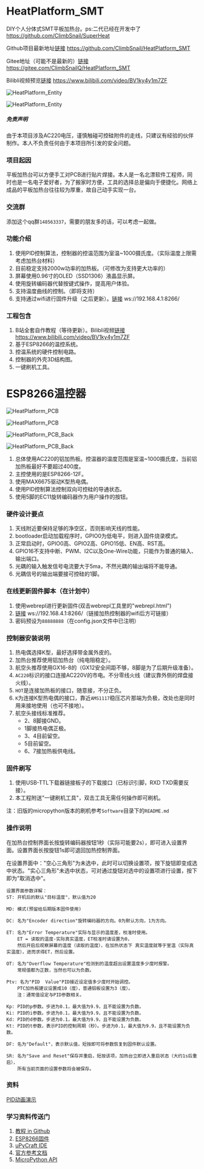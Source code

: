 # HeatPlatform_SMT
DIY个人分体式SMT平板加热台。ps:二代已经在开发中了 https://github.com/ClimbSnail/SuperHeat

Github项目最新地址[链接](https://github.com/ClimbSnail/HeatPlatform_SMT) https://github.com/ClimbSnail/HeatPlatform_SMT

Gitee地址（可能不是最新的）[链接](https://gitee.com/ClimbSnailQ/HeatPlatform_SMT) https://gitee.com/ClimbSnailQ/HeatPlatform_SMT

Bilibli视频预览[链接](https://www.bilibili.com/video/BV1ky4y1m7ZF) https://www.bilibili.com/video/BV1ky4y1m7ZF

![HeatPlatform_Entity](https://gitee.com/ClimbSnailQ/Project_Image/raw/master/Note/HeatPlatform_Entity.jpg)

![HeatPlatform_Entity](Image/HeatPlatform_Entity.jpg)


##### 免责声明
由于本项目涉及AC220电压，谨慎触碰可控硅附件的走线，只建议有经验的伙伴制作。本人不负责任何由于本项目所引发的安全问题。

### 项目起因

平板加热台可以方便手工对PCB进行贴片焊接。本人是一名北漂软件工程师，同时也是一名电子爱好者，为了搬家时方便，工具的选择总是偏向于便捷化。网络上成品的平板加热台往往较为厚重，故自己动手实现一台。

### 交流群
添加这个qq群`148563337`，需要的朋友多的话，可以考虑一起做。

### 功能介绍
1. 使用PID控制算法，控制器的控温范围为室温~1000摄氏度。（实际温度上限需考虑加热台材料）
2. 目前稳定支持2000w功率的加热板。（可修改为支持更大功率的）
3. 屏幕使用0.96寸的OLED（SSD1306）液晶显示屏。
4. 使用旋转编码器代替按键式操作，提高用户体验。
5. 支持温度曲线的控制。（即将支持）
6. 支持通过wifi进行固件升级（之后更新）。[链接](ws://192.168.4.1:8266/) ws://192.168.4.1:8266/

### 工程包含
1. B站全套自作教程（等待更新）。Bilibli视频[链接](https://www.bilibili.com/video/BV1ky4y1m7ZF) https://www.bilibili.com/video/BV1ky4y1m7ZF
2. 基于ESP8266的温控系统。
3. 控温系统的硬件控制电路。
4. 控制器的外壳3D结构图。
5. 一键刷机工具。


# ESP8266温控器

![HeatPlatform_PCB](https://gitee.com/ClimbSnailQ/Project_Image/raw/master/Note/HeatPlatform_PCB.jpg)

![HeatPlatform_PCB](Image/HeatPlatform_PCB.jpg)

![HeatPlatform_PCB_Back](https://gitee.com/ClimbSnailQ/Project_Image/raw/master/Note/HeatPlatform_PCB_Back.jpg)

![HeatPlatform_PCB_Back](Image/HeatPlatform_PCB_Back.jpg)

1. 总体使用AC220的铝加热板。控温器的温度范围是室温~1000摄氏度，当前铝加热板最好不要超过400度。
2. 主控使用的是ESP8266-12F。
3. 使用MAX6675驱动K型热电偶。
4. 使用PID控制算法控制双向可控硅的导通状态。
5. 使用5脚的EC11旋转编码器作为用户操作的按钮。

### 硬件设计要点
1. 天线附近要保持足够的净空区，否则影响天线的性能。
2. bootloader启动加载程序时，GPIO0为低电平，则进入固件烧录模式。
3. 正常启动时，GPIO0高、GPIO2高、GPIO15低、EN高、RST高。
4. GPIO16不支持中断、PWM、I2C以及One-Wire功能，只能作为普通的输入、输出端口。
5. 光耦的输入触发信号电流要大于5ma，不然光耦的输出端将不能导通。
6. 光耦信号的输出端要接可控硅的1脚。

### 在线更新固件脚本（在计划中）
1. 使用webrepl进行更新固件(双击webrepl工具里的"webrepl.html")
2. [链接](ws://192.168.4.1:8266/) ws://192.168.4.1:8266/（链接加热控制器的wifi后方可链接）
3. 密码预设为`88888888`（在config.json文件中已注明）


### 控制器安装说明
1. 热电偶选择K型，最好选择带金属外皮的。
2. 加热台推荐使用铝加热台（纯电阻稳定）。
3. 航空头推荐使用GX16-8的（GX12安全间距不够，8脚是为了后期升级准备）。
4. `AC220`标识的接口连接AC220V的市电。不分零线火线（建议靠外侧的焊盘接火线）。
5. `HOT`是连接加热板的接口，随意接，不分正负。
6. `K`为连接K型热电偶的接口，靠近`AMS1117`稳压芯片那端为负极，改处也是同时用来接地使用（也可不接地）。
7. 航空头接线标准推荐。
	* 2、8脚接GND。
	* 1脚接热电偶正极。
	* 3、4目前留空。
	* 5目前留空。
	* 6、7接加热板供电线。

### 固件刷写
1. 使用USB-TTL下载器链接板子的下载接口（已标识引脚，RXD TXD需要反接）。
2. 本工程附送"一键刷机工具"，双击工具无需任何操作即可刷机。

注：旧版的micropython版本的刷机参考`Software`目录下的`README.md`

### 操作说明
在加热台控制界面长按旋转编码器按钮1秒（实际可能要2s），即可进入设置界面。设置界面长按旋钮1s即可退回加热控制界面。

在设置界面中："空心三角形"为未选中，此时可以切换设置项，按下旋钮即变成选中状态。"实心三角形"未选中状态，可对通过旋钮对选中的设置项进行设置，按下即为"取消选中"。

```
设置界面参数详解：
ST: 开机后的默认"目标温度"，默认值为20

MD: 模式(预留给后期版本固件使用)

DC: 名为"Encoder direction"旋转编码器的方向。0为默认方向，1为方向。

ET: 名为"Error Temperature"实际与显示的温度差，校准时使用。
	ET = 读取的温度-实际真实温度，ET校准时请设置为0，
	然后开启后观察屏幕的温度（读取的温度），在加热状态下 真实温度就等于室温（实际真实温度），进而求得ET，然后设置。

OT: 名为"Overflow Temperature"检测到的温度超出设置温度多少度时报警。
	常规值都为正数，当然也可以为负数。

Ptv: 名为"PID  Value"PID接近设定值多少度时开始调控。
	PTC加热板建议设置成10（度），普通铝板设置为3（度）。
	注：通常值设定与PID参数相关。
	
Kp: PID的p参数。步进为0.1，最大值为9.9，且不能设置为负数。
Ki: PID的i参数。步进为0.1，最大值为9.9，且不能设置为负数。
Kd: PID的d参数。步进为0.1，最大值为9.9，且不能设置为负数。
Kt: PID的t参数，表示PID的控制周期（秒）。步进为0.1，最大值为9.9，且不能设置为负数。

DF: 名为"Default"，表示默认值，短按即可将参数恢复到固件默认设置。

SR: 名为"Save and Reset"保存并重启，短按该项，加热台立即进入重启状态（大约1s后重启），
	所有当前页面的设置参数将会被保存。
```

### 资料
[PID动画演示](https://rossning92.github.io/pid-simulation/)

### 学习资料传送门
1. [教程 in Github](https://github.com/lvidarte/esp8266/wiki)
2. [ESP8266固件](http://micropython.org/download#esp8266)
3. [uPyCraft IDE](http://docs.dfrobot.com.cn/upycraft/)
4. [官方参考文档](https://docs.micropython.org/en/latest/esp8266/quickref.html#pins-and-gpio)
5. [MicroPython API](https://makeblock-micropython-api.readthedocs.io/zh/latest/library/)
